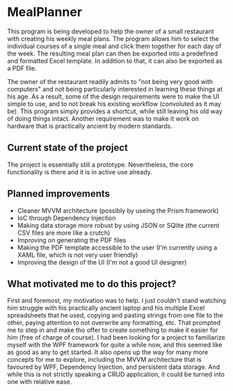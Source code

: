 # MealPlanner

This program is being developed to help the owner of a small restaurant with creating his weekly meal plans. The program allows him to select 
the individual courses of a single meal and click them together for each day of the week. The resulting meal plan can then be 
exported into a predefined and formatted Excel template. In addition to that, it can also be exported as a PDF file.

The owner of the restaurant readily admits to "not being very good with computers" and not being particularly interested in 
learning these things at his age. As a result, some of the design requirements were to make the UI simple to use, and to not break his 
existing workflow (convoluted as it may be). This program simply provides a shortcut, while still leaving his old way of doing things intact. 
Another requirement was to make it work on hardware that is practically ancient by modern standards.

## Current state of the project

The project is essentially still a prototype. Nevertheless, the core functionality is there and it is in active use already.

## Planned improvements

* Cleaner MVVM architecture (possibly by useing the Prism framework)
* IoC through Dependency Injection
* Making data storage more robust by using JSON or SQlite (the current CSV files are more like a crutch)
* Improving on generating the PDF files
* Making the PDF template accessible to the user (I'm currently using a XAML file, which is not very user friendly)
* Improving the design of the UI (I'm not a good UI designer)

## What motivated me to do this project?

First and foremost, my motivation was to help. I just couldn't stand watching him struggle with his practically ancient laptop and his 
multiple Excel spreadsheets that he used, copying and pasting strings from one file to the other, paying attention to not overwrite any
formatting, etc. That prompted me to step in and make tho offer to create something to make it easier for him (free of charge of course). 
I had been looking for a project to familiarize myself with the WPF framework for quite a while now, and this seemed like as good as any
to get started. It also opens up the way for many more concepts for me to explore, including the MVVM architecture that is favoured by WPF, 
Dependency Injection, and persistent data storage. And while this is not strictly speaking a CRUD application, it could be turned into one 
with relative ease.

